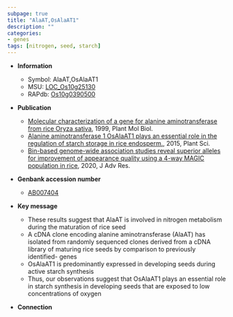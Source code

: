 ```yaml
---
subpage: true
title: "AlaAT,OsAlaAT1"
description: ""
categories:
- genes
tags: [nitrogen, seed, starch]
---
```


* **Information**  
    + Symbol: AlaAT,OsAlaAT1  
    + MSU: [LOC_Os10g25130](http://rice.plantbiology.msu.edu/cgi-bin/ORF_infopage.cgi?orf=LOC_Os10g25130)  
    + RAPdb: [Os10g0390500](http://rapdb.dna.affrc.go.jp/viewer/gbrowse_details/irgsp1?name=Os10g0390500)  

* **Publication**  
    + [Molecular characterization of a gene for alanine aminotransferase from rice Oryza sativa](http://www.ncbi.nlm.nih.gov/pubmed?term=Molecular+characterization+of+a+gene+for+alanine+aminotransferase+from+rice+Oryza+sativa%5BTitle%5D), 1999, Plant Mol Biol.
    + [Alanine aminotransferase 1 OsAlaAT1 plays an essential role in the regulation of starch storage in rice endosperm.](http://www.ncbi.nlm.nih.gov/pubmed?term=Alanine+aminotransferase+1+OsAlaAT1+plays+an+essential+role+in+the+regulation+of+starch+storage+in+rice+endosperm.%5BTitle%5D), 2015, Plant Sci.
    + [Bin-based genome-wide association studies reveal superior alleles for improvement of appearance quality using a 4-way MAGIC population in rice](http://www.ncbi.nlm.nih.gov/pubmed?term=Bin-based+genome-wide+association+studies+reveal+superior+alleles+for+improvement+of+appearance+quality+using+a+4-way+MAGIC+population+in+rice%5BTitle%5D), 2020, J Adv Res.

* **Genbank accession number**  
    + [AB007404](http://www.ncbi.nlm.nih.gov/nuccore/AB007404)

* **Key message**  
    + These results suggest that AlaAT is involved in nitrogen metabolism during the maturation of rice seed
    + A cDNA clone encoding alanine aminotransferase (AlaAT) has isolated from randomly sequenced clones derived from a cDNA library of maturing rice seeds by comparison to previously identified- genes
    + OsAlaAT1 is predominantly expressed in developing seeds during active starch synthesis
    + Thus, our observations suggest that OsAlaAT1 plays an essential role in starch synthesis in developing seeds that are exposed to low concentrations of oxygen

* **Connection**  



